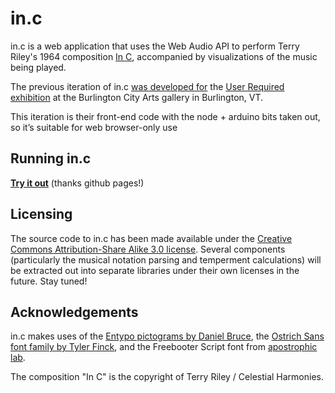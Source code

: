 # in.c

in.c is a web application that uses the Web Audio API to perform Terry Riley's 1964 composition [In C][inc], accompanied by visualizations of the music being played.

The previous iteration of in.c [was developed for](http://cargocollective.com/user-required/Jeff-Pierce-and-Dave-Howell) the [User Required exhibition](http://cargocollective.com/user-required) at the Burlington City Arts gallery in Burlington, VT.

This iteration is their front-end code with the node + arduino bits taken out, so it’s suitable for web browser-only use

## Running in.c

**[Try it out](http://lselden.github.io/in.c)** (thanks github pages!)


## Licensing

The source code to in.c has been made available under the [Creative Commons Attribution-Share Alike 3.0 license](http://creativecommons.org/licenses/by-sa/3.0/). Several components (particularly the musical notation parsing and temperment calculations) will be extracted out into separate libraries under their own licenses in the future. Stay tuned!

## Acknowledgements

in.c makes uses of the [Entypo pictograms by Daniel Bruce][entypo], the [Ostrich Sans font family by Tyler Finck][ostrich], and the Freebooter Script font from [apostrophic lab][apostrophic].

The composition "In C" is the copyright of Terry Riley / Celestial Harmonies.

[inc]: http://en.wikipedia.org/wiki/In_C
[entypo]: http://www.entypo.com/
[ostrich]: http://www.theleagueofmoveabletype.com/ostrich-sans
[apostrophic]: http://moorstation.org/typoasis/designers/lab/index.htm

